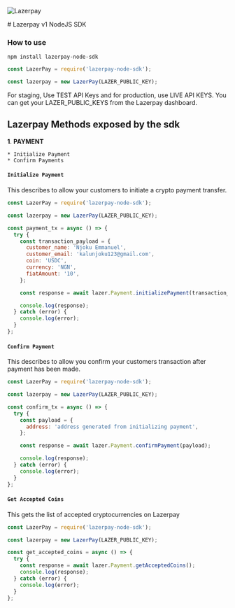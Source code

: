 <p>
<img title="Lazerpay" src="https://raw.githubusercontent.com/LazerPay-Finance/website/master/public/images/logo-blue-variant.svg?token=AJHZVGPDKXS5ZPZ5FFLGYJ3BPP7ZM" />
</p>
# Lazerpay v1 NodeJS SDK

### How to use

`npm install lazerpay-node-sdk`

```javascript
const LazerPay = require('lazerpay-node-sdk');

const lazerpay = new LazerPay(LAZER_PUBLIC_KEY);
```

For staging, Use TEST API Keys and for production, use LIVE API KEYS.
You can get your LAZER_PUBLIC_KEYS from the Lazerpay dashboard.

## Lazerpay Methods exposed by the sdk

**1**. **PAYMENT**

    * Initialize Payment
    * Confirm Payments

#### `Initialize Payment`

This describes to allow your customers to initiate a crypto payment transfer.

```javascript
const LazerPay = require('lazerpay-node-sdk');

const lazerpay = new LazerPay(LAZER_PUBLIC_KEY);

const payment_tx = async () => {
  try {
    const transaction_payload = {
      customer_name: 'Njoku Emmanuel',
      customer_email: 'kalunjoku123@gmail.com',
      coin: 'USDC',
      currency: 'NGN',
      fiatAmount: '10',
    };

    const response = await lazer.Payment.initializePayment(transaction_payload);

    console.log(response);
  } catch (error) {
    console.log(error);
  }
};
```

#### `Confirm Payment`

This describes to allow you confirm your customers transaction after payment has been made.

```javascript
const LazerPay = require('lazerpay-node-sdk');

const lazerpay = new LazerPay(LAZER_PUBLIC_KEY);

const confirm_tx = async () => {
  try {
    const payload = {
      address: 'address generated from initializing payment',
    };

    const response = await lazer.Payment.confirmPayment(payload);

    console.log(response);
  } catch (error) {
    console.log(error);
  }
};
```

#### `Get Accepted Coins`

This gets the list of accepted cryptocurrencies on Lazerpay

```javascript
const LazerPay = require('lazerpay-node-sdk');

const lazerpay = new LazerPay(LAZER_PUBLIC_KEY);

const get_accepted_coins = async () => {
  try {
    const response = await lazer.Payment.getAcceptedCoins();
    console.log(response);
  } catch (error) {
    console.log(error);
  }
};
```

